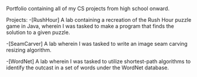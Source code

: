 Portfolio containing all of my CS projects from high school onward.

Projects:
-[RushHour] A lab containing a recreation of the Rush Hour puzzle game in Java, wherein I was tasked to make a program that finds the solution to a given puzzle.

-[SeamCarver] A lab wherein I was tasked to write an image seam carving resizing algorithm.

-[WordNet] A lab wherein I was tasked to utilize shortest-path algorithms to identify the outcast in a set of words under the WordNet database.
